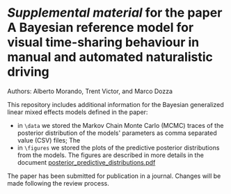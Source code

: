 # _Supplemental material_ for the paper A Bayesian reference model for visual time-sharing behaviour in manual and automated naturalistic driving

Authors: Alberto Morando, Trent Victor, and Marco Dozza

This repository includes additional information for the Bayesian generalized linear mixed effects models defined in the paper:
- in `\data` we stored the Markov Chain Monte Carlo (MCMC) traces of the posterior distribution of the models' parameters as comma separated value (CSV) files; The 
- in `\figures` we stored the plots of the predictive posterior distributions from the models. The figures are described in more details in the document [posterior_predictive_distributions.pdf](https://github.com/ruvigroup/Paper_VTS_2018_supplemental/blob/master/posterior_predictive_distributions.pdf)

The paper has been submitted for publication in a journal. Changes will be made following the review process.
